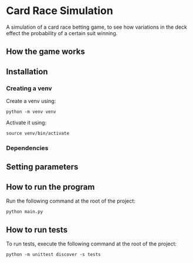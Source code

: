 # Card Race Simulation
A simulation of a card race betting game, to see how variations in the deck effect the probability of a certain suit winning.

## How the game works

## Installation
### Creating a venv
Create a venv using:
```commandline
python -m venv venv
```

Activate it using:
```commandline
source venv/bin/activate
```

### Dependencies

## Setting parameters

## How to run the program
Run the following command at the root of the project:
```commandline
python main.py
```

## How to run tests
To run tests, execute the following command at the root of the project:
```commandline
python -m unittest discover -s tests
```
